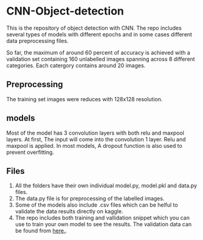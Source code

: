 # CNN-Object-detection
This is the repository of object detection with CNN. The repo includes several types of models with different epochs and in some cases different data preprocessing files.


So far, the maximum of around 60 percent of accuracy is achieved with a validation set containing 160 unlabelled images spanning across 8 different categories. Each catergory contains around 20 images.


## Preprocessing
The training set images were reduces with 128x128 resolution. 

## models
Most of the model has 3 convolution layers with both relu and maxpool layers. At first, The input will come into the convolution 1 layer. Relu and maxpool is applied. In most models, A dropout function is also used to prevent overfitting.  

## Files

1. All the folders have their own individual model.py, model.pkl and data.py files. 
2. The data.py file is for preprocessing of the labelled images.
3. Some of the models also include .csv files which can be helful to validate the data results directly on kaggle.
4. The repo includes both training and vallidation snippet which you can use to train your own model to see the results. The validation data can be found from [here.](url).
